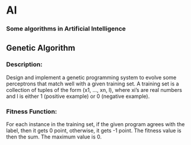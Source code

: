 # AI

### Some algorithms in Artificial Intelligence

## Genetic Algorithm

### Description: 
Design and implement a genetic programming system to evolve some perceptrons that match well with a given training set. A training set is a collection of tuples of the form (x1, ..., xn, l), where xi’s are real numbers and l is either 1 (positive example) or 0 (negative example). 
  
### Fitness Function: 
For each instance in the training set, if the given program agrees with the label, then it gets 0 point, otherwise, it gets -1 point. The fitness value is then the sum. The maximum value is 0.
